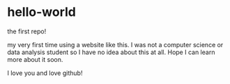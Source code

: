 hello-world
===========

the first repo!

my very first time using a website like this. I was not a computer science or data analysis student so I have no idea about this at all. Hope I can learn more about it soon.

I love you and love github!
